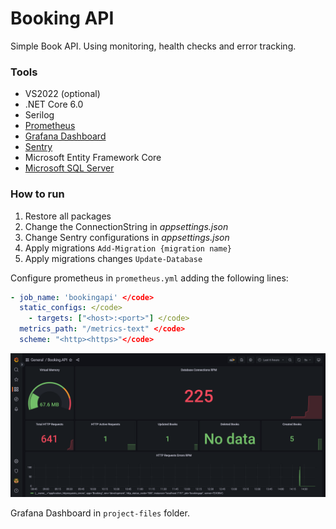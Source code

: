 # Booking API

Simple Book API. Using monitoring, health checks and error tracking.

<h3>Tools</h3>
<ul>
    <li>VS2022 (optional)</li>
    <li>.NET Core 6.0</li>
    <li>Serilog</li>
    <liSwagger UI</li>
    <li><a href="https://prometheus.io/" target="_blank">Prometheus</a></li>
    <li><a href="https://grafana.com/" target="_blank">Grafana Dashboard</a></li>
    <li><a href="https://sentry.io/" target="_blank">Sentry</a></li>
    <li>Microsoft Entity Framework Core</li>
    <li><a href="https://www.microsoft.com/en-us/sql-server/sql-server-2019" target="_blank">Microsoft SQL Server</a></li>
</ul>

<h3>How to run</h3>
<ol>
    <li>Restore all packages</li>
    <li>Change the ConnectionString in <i>appsettings.json</i></li>
    <li>Change Sentry configurations in <i>appsettings.json</i></li>
    <li>Apply migrations <code>Add-Migration {migration name}</code></li>
    <li>Apply migrations changes <code>Update-Database</code></li>
</ol>

Configure prometheus in <code>prometheus.yml</code> adding the following lines:

```yml
- job_name: 'bookingapi' </code>
  static_configs: </code>
    - targets: ["<host>:<port>"] </code>
  metrics_path: "/metrics-text" </code>
  scheme: "<http><https>"</code>
  ```

![Recipes Screen](https://github.com/JMatoso/Booking/blob/main/project-files/dashboard.png?raw=true)

Grafana Dashboard in <code>project-files</code> folder.
